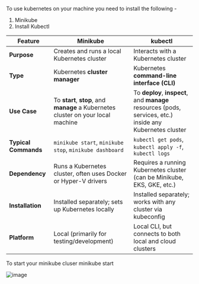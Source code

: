 To use kubernetes on your machine you need to install the following -
1. Minikube
2. Install Kubectl

| Feature              | **Minikube**                                                                      | **kubectl**                                                                                               |
| -------------------- | --------------------------------------------------------------------------------- | --------------------------------------------------------------------------------------------------------- |
| **Purpose**          | Creates and runs a local Kubernetes cluster                                       | Interacts with a Kubernetes cluster                                                                       |
| **Type**             | Kubernetes **cluster manager**                                                    | Kubernetes **command-line interface (CLI)**                                                               |
| **Use Case**         | To **start**, **stop**, and **manage** a Kubernetes cluster on your local machine | To **deploy**, **inspect**, and **manage** resources (pods, services, etc.) inside any Kubernetes cluster |
| **Typical Commands** | `minikube start`, `minikube stop`, `minikube dashboard`                           | `kubectl get pods`, `kubectl apply -f`, `kubectl logs`                                                    |
| **Dependency**       | Runs a Kubernetes cluster, often uses Docker or Hyper-V drivers                   | Requires a running Kubernetes cluster (can be Minikube, EKS, GKE, etc.)                                   |
| **Installation**     | Installed separately; sets up Kubernetes locally                                  | Installed separately; works with any cluster via kubeconfig                                               |
| **Platform**         | Local (primarily for testing/development)                                         | Local CLI, but connects to both local and cloud clusters                                                  |


To start your minikube cluser 
  minikube start

![image](https://github.com/user-attachments/assets/a546b523-aa7a-4058-ab29-694a1d11402f)



